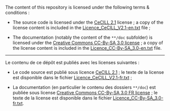 The content of this repository is licensed under the following terms & conditions :

- The source code is licensed under the [CeCILL 2.1](http://www.cecill.info/licences/Licence_CeCILL_V2.1-en.txt) license ; a copy of the license content is included in the [Licence\_CeCILL\_V2.1-en.txt](./Licence_CeCILL_V2.1-en.txt) file ;

- The documentation (notably the content of the `**/doc` subfolder) is licensed under the [Creative Commons CC-By-SA 3.0 license](https://creativecommons.org/licenses/by-sa/3.0/) ; a copy of the license content is included in the [Licence\_CC-By-SA\_3.0-en.txt](./Licence_CC-By-SA_3.0-en.txt) file.

----

Le contenu de ce dépôt est publiés avec les licenses suivantes :

- Le code source est publié sous licence [CeCILL 2.1](http://www.cecill.info/licences/Licence_CeCILL_V2.1-en.txt) ; le texte de la license est disponible dans le fichier [Licence\_CeCILL\_V2.1-fr.txt](./Licence_CeCILL_V2.1-fr.txt) ;

- La documentation (en particulier le contenu des dossiers `**/doc`) est publiée sous license [Creative Commons CC-By-SA 3.0 FR license](https://creativecommons.org/licenses/by-sa/3.0/fr/) ; le texte de la license est disponible dans le fichier [Licence\_CC-By-SA\_3.0-fr.txt](./Licence_CC-By-SA_3.0-fr.txt).
